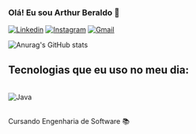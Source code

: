 ### Olá! Eu sou Arthur Beraldo 👋

[![Linkedin](https://img.shields.io/badge/LinkedIn-0077B5?style=for-the-badge&logo=linkedin&logoColor=white)](https://www.linkedin.com/in/arthur-beraldo-ribeiro-diniz-1581122bb/)
[![Instagram](https://img.shields.io/badge/Instagram-%23E4405F.svg?style=for-the-badge&logo=Instagram&logoColor=white)](https://www.instagram.com/artsberaldo/)
[![Gmail](https://img.shields.io/badge/Gmail-D14836?style=for-the-badge&logo=gmail&logoColor=white)](arthur.prog123@gmail.com)

![Anurag's GitHub stats](https://github-readme-stats.vercel.app/api?username=ArtsBeraldo&show_icons=true&theme=tokyonight)

## Tecnologias que eu uso no meu dia:

<div style="display: inline_block"><br/>
    <img oling="center" alt="Java" src="https://img.shields.io/badge/Java-ED8B00?style=for-the-badge&logo=openjdk&logoColor=white" />
</div><br/>

Cursando Engenharia de Software 📚
